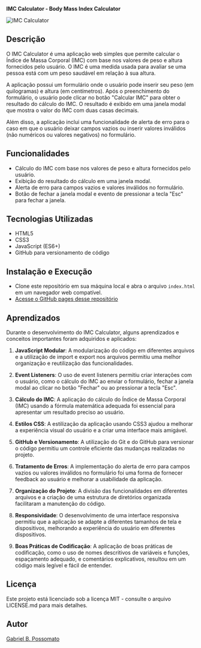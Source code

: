 **IMC Calculator - Body Mass Index Calculator**

![IMC Calculator](https://cdn.leonardo.ai/users/48bbf657-f3bb-45dc-8d93-bfdaf18086fd/generations/86f3ce94-7c58-4575-8fe2-c62f610391b0/DreamShaper_v7_diet_digital_scale_1.jpg)

## Descrição

O IMC Calculator é uma aplicação web simples que permite calcular o Índice de Massa Corporal (IMC) com base nos valores de peso e altura fornecidos pelo usuário. O IMC é uma medida usada para avaliar se uma pessoa está com um peso saudável em relação à sua altura.

A aplicação possui um formulário onde o usuário pode inserir seu peso (em quilogramas) e altura (em centímetros). Após o preenchimento do formulário, o usuário pode clicar no botão "Calcular IMC" para obter o resultado do cálculo do IMC. O resultado é exibido em uma janela modal que mostra o valor do IMC com duas casas decimais.

Além disso, a aplicação inclui uma funcionalidade de alerta de erro para o caso em que o usuário deixar campos vazios ou inserir valores inválidos (não numéricos ou valores negativos) no formulário.

## Funcionalidades

- Cálculo do IMC com base nos valores de peso e altura fornecidos pelo usuário.
- Exibição do resultado do cálculo em uma janela modal.
- Alerta de erro para campos vazios e valores inválidos no formulário.
- Botão de fechar a janela modal e evento de pressionar a tecla "Esc" para fechar a janela.

## Tecnologias Utilizadas

- HTML5
- CSS3
- JavaScript (ES6+)
- GitHub para versionamento de código

## Instalação e Execução

- Clone este repositório em sua máquina local e abra o arquivo `index.html` em um navegador web compatível.
- <a href="https://possomato.github.io/IMC/" target="_blank">Acesse o GitHub pages desse repositório<a>

## Aprendizados

Durante o desenvolvimento do IMC Calculator, alguns aprendizados e conceitos importantes foram adquiridos e aplicados:

1. **JavaScript Modular**: A modularização do código em diferentes arquivos e a utilização de import e export nos arquivos permitiu uma melhor organização e reutilização das funcionalidades.

2. **Event Listeners**: O uso de event listeners permitiu criar interações com o usuário, como o cálculo do IMC ao enviar o formulário, fechar a janela modal ao clicar no botão "Fechar" ou ao pressionar a tecla "Esc".

3. **Cálculo do IMC**: A aplicação do cálculo do Índice de Massa Corporal (IMC) usando a fórmula matemática adequada foi essencial para apresentar um resultado preciso ao usuário.

4. **Estilos CSS**: A estilização da aplicação usando CSS3 ajudou a melhorar a experiência visual do usuário e a criar uma interface mais amigável.

5. **GitHub e Versionamento**: A utilização do Git e do GitHub para versionar o código permitiu um controle eficiente das mudanças realizadas no projeto.

6. **Tratamento de Erros**: A implementação do alerta de erro para campos vazios ou valores inválidos no formulário foi uma forma de fornecer feedback ao usuário e melhorar a usabilidade da aplicação.

7. **Organização do Projeto**: A divisão das funcionalidades em diferentes arquivos e a criação de uma estrutura de diretórios organizada facilitaram a manutenção do código.

8. **Responsividade**: O desenvolvimento de uma interface responsiva permitiu que a aplicação se adapte a diferentes tamanhos de tela e dispositivos, melhorando a experiência do usuário em diferentes dispositivos.

9. **Boas Práticas de Codificação**: A aplicação de boas práticas de codificação, como o uso de nomes descritivos de variáveis e funções, espaçamento adequado, e comentários explicativos, resultou em um código mais legível e fácil de entender.


## Licença

Este projeto está licenciado sob a licença MIT - consulte o arquivo LICENSE.md para mais detalhes.

## Autor

[Gabriel B. Possomato](https://github.com/possomato)
